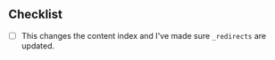 <!-- Please, describe what this PR changes and why. -->

## Checklist

- [ ] This changes the content index and I've made sure `_redirects` are updated.
